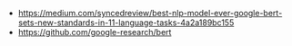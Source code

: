 * https://medium.com/syncedreview/best-nlp-model-ever-google-bert-sets-new-standards-in-11-language-tasks-4a2a189bc155  
* https://github.com/google-research/bert  
